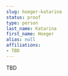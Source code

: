 ```yaml
---
slug: hoeger-katarina
status: proof
type: person
last_name: Katarina
first_name: Hoeger
alias: null
affiliations:
- TBD
---
```


TBD

